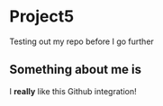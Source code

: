 # Project5
Testing out my repo before I go further
## Something about me is
I **really** like this Github integration!

